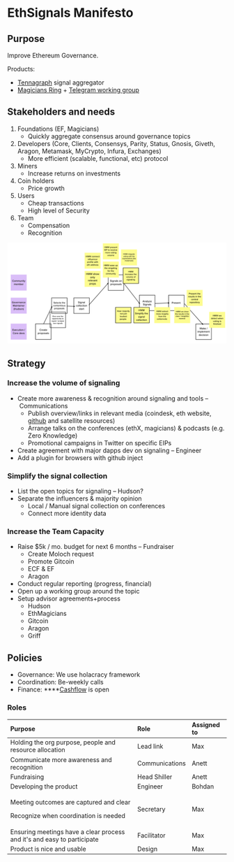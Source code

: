 # EthSignals Manifesto

## Purpose

Improve Ethereum Governance.

Products:

* [Tennagraph](tennagraph/tennagraph-ethereum-signal-aggregator.md) signal aggregator
* [Magicians Ring](https://ethereum-magicians.org/c/working-groups/signaling-ring) + [Telegram working group](https://t.me/tennagraph)

## Stakeholders and needs

1. Foundations \(EF, Magicians\)
   * Quickly aggregate consensus around governance topics
2. Developers \(Core, Clients, Consensys, Parity, Status, Gnosis, Giveth, Aragon, Metamask, MyCrypto, Infura, Exchanges\)
   * More efficient \(scalable, functional, etc\) protocol
3. Miners
   * Increase returns on investments
4. Coin holders
   * Price growth
5. Users
   * Cheap transactions
   * High level of Security
6. Team
   * Compensation
   * Recognition

![Journey + Open Challenges](.gitbook/assets/image%20%2811%29.png)

## Strategy

### Increase the volume of signaling

* Create more awareness & recognition around signaling and tools – Communications
  * Publish overview/links in relevant media \(coindesk, eth website, [github](https://github.com/ethereum/wiki/wiki/Governance-compendium) and satellite resources\)
  * Arrange talks on the conferences \(ethX, magicians\) & podcasts \(e.g. Zero Knowledge\)
  * Promotional campaigns in Twitter on specific EIPs
* Create agreement with major dapps dev on signaling – Engineer
* Add a plugin for browsers with github inject

### Simplify the signal collection

* List the open topics for signaling – Hudson?
* Separate the influencers & majority opinion
  * Local / Manual signal collection on conferences
  * Connect more identity data

### Increase the Team Capacity

* Raise $5k / mo. budget for next 6 months – Fundraiser
  * Create Moloch request
  * Promote Gitcoin
  * ECF & EF
  * Aragon
* Conduct regular reporting \(progress, financial\)
* Open up a working group around the topic
* Setup advisor agreements+process
  * Hudson
  * EthMagicians
  * Gitcoin
  * Aragon
  * Griff

## Policies

* Governance: We use holacracy framework
* Coordination: Be-weekly calls
* Finance: ****[Cashflow](https://docs.google.com/spreadsheets/d/1rivtjkYQXm2M0ZxqW-ISe3pkRyKpl8frFsAEertS8S0/edit?usp=sharing) is open

### Roles

<table>
  <thead>
    <tr>
      <th style="text-align:left">Purpose</th>
      <th style="text-align:left">Role</th>
      <th style="text-align:left">Assigned to</th>
    </tr>
  </thead>
  <tbody>
    <tr>
      <td style="text-align:left">Holding the org purpose, people and resource allocation</td>
      <td style="text-align:left">Lead link</td>
      <td style="text-align:left">Max</td>
    </tr>
    <tr>
      <td style="text-align:left">Communicate more awareness and recognition</td>
      <td style="text-align:left">Communications</td>
      <td style="text-align:left">Anett</td>
    </tr>
    <tr>
      <td style="text-align:left">Fundraising</td>
      <td style="text-align:left">Head Shiller</td>
      <td style="text-align:left">Anett</td>
    </tr>
    <tr>
      <td style="text-align:left">Developing the product</td>
      <td style="text-align:left">Engineer</td>
      <td style="text-align:left">Bohdan</td>
    </tr>
    <tr>
      <td style="text-align:left">
        <p>Meeting outcomes are captured and clear</p>
        <p>Recognize when coordination is needed</p>
      </td>
      <td style="text-align:left">Secretary</td>
      <td style="text-align:left">Max</td>
    </tr>
    <tr>
      <td style="text-align:left">Ensuring meetings have a clear process and it&apos;s and easy to participate</td>
      <td
      style="text-align:left">Facilitator</td>
        <td style="text-align:left">Max</td>
    </tr>
    <tr>
      <td style="text-align:left">Product is nice and usable</td>
      <td style="text-align:left">Design</td>
      <td style="text-align:left">Max</td>
    </tr>
  </tbody>
</table>